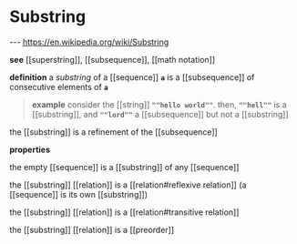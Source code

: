 # Substring

--- <https://en.wikipedia.org/wiki/Substring>

**see** [[superstring]], [[subsequence]], [[math notation]]

**definition** a _substring_ of a [[sequence]] **`a`** is a [[subsequence]] of consecutive elements of **`a`**

> **example** consider the [[string]] **`""hello world""`**. then, **`""hell""`** is a [[substring]], and **`""lord""`** a [[subsequence]] but not a [[substring]]

the [[substring]] is a refinement of the [[subsequence]]

**properties**

the empty [[sequence]] is a [[substring]] of any [[sequence]]

the [[substring]] [[relation]] is a [[relation#reflexive relation]] (a [[sequence]] is its own [[substring]])

the [[substring]] [[relation]] is a [[relation#transitive relation]]

the [[substring]] [[relation]] is a [[preorder]]
